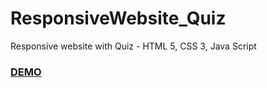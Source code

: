 # ResponsiveWebsite_Quiz
Responsive website with Quiz - HTML 5, CSS 3, Java Script
### [DEMO](https://cdn.rawgit.com/antoanetaDi/ResponsiveWebsite_Quiz/e98a152d/index.html)
